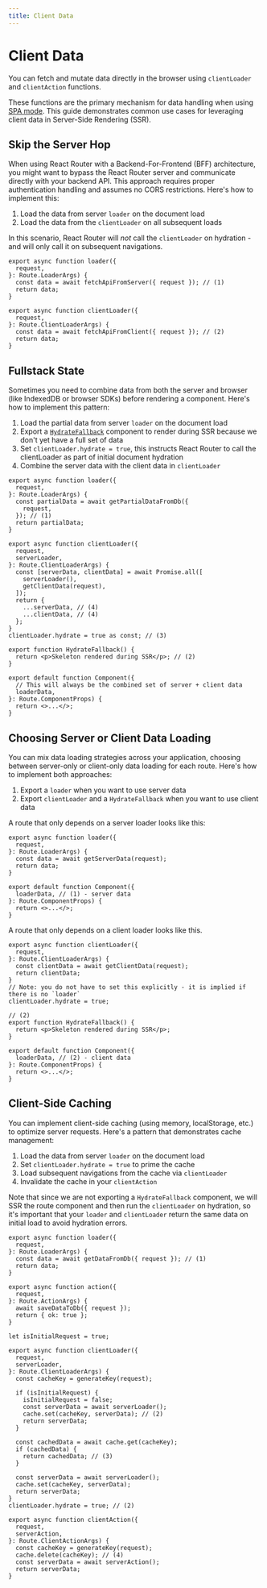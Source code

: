 ```yaml
---
title: Client Data
---
```


# Client Data

You can fetch and mutate data directly in the browser using `clientLoader` and `clientAction` functions.

These functions are the primary mechanism for data handling when using [SPA mode][spa]. This guide demonstrates common use cases for leveraging client data in Server-Side Rendering (SSR).

## Skip the Server Hop

When using React Router with a Backend-For-Frontend (BFF) architecture, you might want to bypass the React Router server and communicate directly with your backend API. This approach requires proper authentication handling and assumes no CORS restrictions. Here's how to implement this:

1. Load the data from server `loader` on the document load
2. Load the data from the `clientLoader` on all subsequent loads

In this scenario, React Router will _not_ call the `clientLoader` on hydration - and will only call it on subsequent navigations.

```tsx lines=[4,11]
export async function loader({
  request,
}: Route.LoaderArgs) {
  const data = await fetchApiFromServer({ request }); // (1)
  return data;
}

export async function clientLoader({
  request,
}: Route.ClientLoaderArgs) {
  const data = await fetchApiFromClient({ request }); // (2)
  return data;
}
```

## Fullstack State

Sometimes you need to combine data from both the server and browser (like IndexedDB or browser SDKs) before rendering a component. Here's how to implement this pattern:

1. Load the partial data from server `loader` on the document load
2. Export a [`HydrateFallback`][hydratefallback] component to render during SSR because we don't yet have a full set of data
3. Set `clientLoader.hydrate = true`, this instructs React Router to call the clientLoader as part of initial document hydration
4. Combine the server data with the client data in `clientLoader`

```tsx lines=[4-6,19-20,23,26]
export async function loader({
  request,
}: Route.LoaderArgs) {
  const partialData = await getPartialDataFromDb({
    request,
  }); // (1)
  return partialData;
}

export async function clientLoader({
  request,
  serverLoader,
}: Route.ClientLoaderArgs) {
  const [serverData, clientData] = await Promise.all([
    serverLoader(),
    getClientData(request),
  ]);
  return {
    ...serverData, // (4)
    ...clientData, // (4)
  };
}
clientLoader.hydrate = true as const; // (3)

export function HydrateFallback() {
  return <p>Skeleton rendered during SSR</p>; // (2)
}

export default function Component({
  // This will always be the combined set of server + client data
  loaderData,
}: Route.ComponentProps) {
  return <>...</>;
}
```

## Choosing Server or Client Data Loading

You can mix data loading strategies across your application, choosing between server-only or client-only data loading for each route. Here's how to implement both approaches:

1. Export a `loader` when you want to use server data
2. Export `clientLoader` and a `HydrateFallback` when you want to use client data

A route that only depends on a server loader looks like this:

```tsx filename=app/routes/server-data-route.tsx
export async function loader({
  request,
}: Route.LoaderArgs) {
  const data = await getServerData(request);
  return data;
}

export default function Component({
  loaderData, // (1) - server data
}: Route.ComponentProps) {
  return <>...</>;
}
```

A route that only depends on a client loader looks like this.

```tsx filename=app/routes/client-data-route.tsx
export async function clientLoader({
  request,
}: Route.ClientLoaderArgs) {
  const clientData = await getClientData(request);
  return clientData;
}
// Note: you do not have to set this explicitly - it is implied if there is no `loader`
clientLoader.hydrate = true;

// (2)
export function HydrateFallback() {
  return <p>Skeleton rendered during SSR</p>;
}

export default function Component({
  loaderData, // (2) - client data
}: Route.ComponentProps) {
  return <>...</>;
}
```

## Client-Side Caching

You can implement client-side caching (using memory, localStorage, etc.) to optimize server requests. Here's a pattern that demonstrates cache management:

1. Load the data from server `loader` on the document load
2. Set `clientLoader.hydrate = true` to prime the cache
3. Load subsequent navigations from the cache via `clientLoader`
4. Invalidate the cache in your `clientAction`

Note that since we are not exporting a `HydrateFallback` component, we will SSR the route component and then run the `clientLoader` on hydration, so it's important that your `loader` and `clientLoader` return the same data on initial load to avoid hydration errors.

```tsx lines=[4,26,32,39,46]
export async function loader({
  request,
}: Route.LoaderArgs) {
  const data = await getDataFromDb({ request }); // (1)
  return data;
}

export async function action({
  request,
}: Route.ActionArgs) {
  await saveDataToDb({ request });
  return { ok: true };
}

let isInitialRequest = true;

export async function clientLoader({
  request,
  serverLoader,
}: Route.ClientLoaderArgs) {
  const cacheKey = generateKey(request);

  if (isInitialRequest) {
    isInitialRequest = false;
    const serverData = await serverLoader();
    cache.set(cacheKey, serverData); // (2)
    return serverData;
  }

  const cachedData = await cache.get(cacheKey);
  if (cachedData) {
    return cachedData; // (3)
  }

  const serverData = await serverLoader();
  cache.set(cacheKey, serverData);
  return serverData;
}
clientLoader.hydrate = true; // (2)

export async function clientAction({
  request,
  serverAction,
}: Route.ClientActionArgs) {
  const cacheKey = generateKey(request);
  cache.delete(cacheKey); // (4)
  const serverData = await serverAction();
  return serverData;
}
```

[spa]: ../how-to/spa
[hydratefallback]: ../start/framework/route-module#hydratefallback
